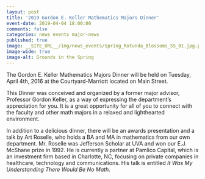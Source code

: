 ```yaml
---
layout: post
title: '2019 Gordon E. Keller Mathematics Majors Dinner'
event-date: 2019-04-04 18:00:00
comments: false
categories: news events major-news
published: true
image: __SITE_URL__/img/news_events/Spring_Rotunda_Blossoms_SS_01.jpg.png
image-wide: true
image-alt: Grounds in the Spring
---
```


The Gordon E. Keller Mathematics Majors Dinner will be held on Tuesday, April 4th, 2016 at the Courtyard-Marriott located on Main Street.

<!--more-->

This Dinner was conceived and organized by a former major advisor, Professor Gordon Keller, as a way of expressing the department’s appreciation for you. It is a great opportunity for all of you to connect with the faculty and other math majors in a relaxed and lighthearted environment.

In addition to a delicious dinner, there will be an awards presentation and a talk by Art Roselle, who holds a BA and MA in mathematics from our own department.  Mr. Roselle was Jefferson Scholar at UVA and won our E.J. McShane prize in 1992.  He is currently a partner at Pamlico Capital, which is an investment firm based in Charlotte, NC, focusing on private companies in healthcare, technology and communications.  His talk is entitled *It Was My Understanding There Would Be No Math*.